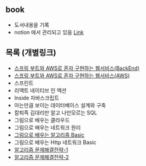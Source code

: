 ## book
- 도서내용을 기록
- notion 에서 관리되고 있음 [Link](https://www.notion.so/bluewow/a741dfbc688e4ab4a7e249a636ec2a67?v=704ec2ba93714422ae9f027e34645b29)
 
## 목록 (개별링크)
- [스프링 부트와 AWS로 혼자 구현하는 웹서비스(BackEnd)](https://www.notion.so/bluewow/SpringBootWithAWS-BackEnd-a911b23f58124a02b85e3c0a7bbb606b)
- [스프링 부트와 AWS로 혼자 구현하는 웹서비스(AWS)](https://www.notion.so/bluewow/SpringBootWithAWS-AWS-955203fb7ade43dd8cb95fb167c0ce18)
- 스프린트 
- 리액트 네이티브 인 액션
- Inside 자바스크립트
- 아는만큼 보이는 데이터베이스 설계와 구축
- 칼퇴족 김대리만 알고 나만모르는 SQL
- 그림으로 배우는 클라우드
- 그림으로 배우는 네트워크 원리
- [그림으로 배우는 알고리즘 Basic](https://www.notion.so/6971de8d1d1a4e78a559858858881fe9)
- 그림으로 배우는 Http 네트워크 Basic
- [알고리즘 문제해결전략-1](https://www.notion.so/128a2f53b315408ebc7357ccd5ebc73d)
- [알고리즘 문제해결전략-2](https://www.notion.so/bluewow/2-4749ffdbc3ca4604864326f739f8916d)
<!--stackedit_data:
eyJoaXN0b3J5IjpbLTEyMTU5NDQzMDNdfQ==
-->
